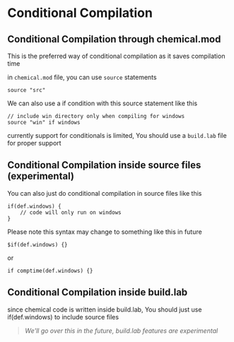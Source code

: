 # Conditional Compilation

## Conditional Compilation through chemical.mod

This is the preferred way of conditional compilation as it saves compilation time

in `chemical.mod` file, you can use `source` statements

```
source "src"
```

We can also use a if condition with this source statement like this

```
// include win directory only when compiling for windows
source "win" if windows
```

currently support for conditionals is limited, You should use a `build.lab` file for proper support

## Conditional Compilation inside source files (experimental)

You can also just do conditional compilation in source files like this

```
if(def.windows) {
    // code will only run on windows
}
```

Please note this syntax may change to something like this in future

```
$if(def.windows) {}
```

or

```
if comptime(def.windows) {}
```

## Conditional Compilation inside build.lab

since chemical code is written inside build.lab, You should just use if(def.windows) to include source files

> *We'll go over this in the future, build.lab features are experimental*